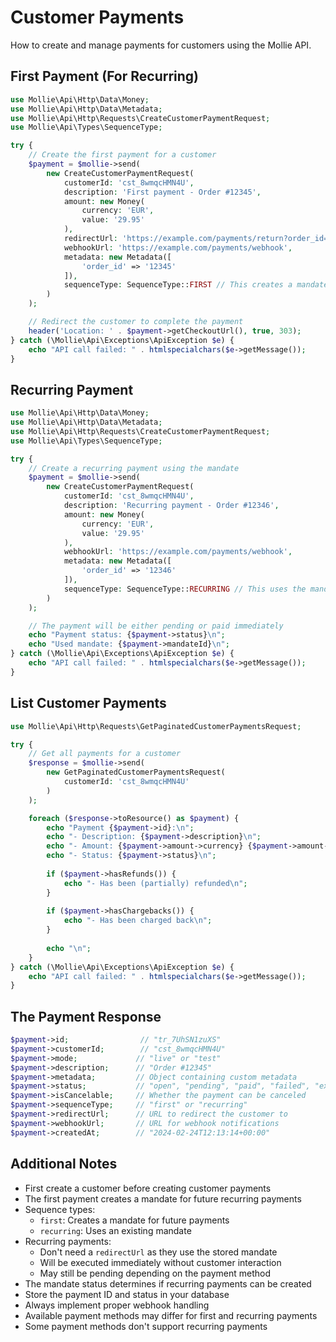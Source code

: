 # Customer Payments

How to create and manage payments for customers using the Mollie API.

## First Payment (For Recurring)

```php
use Mollie\Api\Http\Data\Money;
use Mollie\Api\Http\Data\Metadata;
use Mollie\Api\Http\Requests\CreateCustomerPaymentRequest;
use Mollie\Api\Types\SequenceType;

try {
    // Create the first payment for a customer
    $payment = $mollie->send(
        new CreateCustomerPaymentRequest(
            customerId: 'cst_8wmqcHMN4U',
            description: 'First payment - Order #12345',
            amount: new Money(
                currency: 'EUR',
                value: '29.95'
            ),
            redirectUrl: 'https://example.com/payments/return?order_id=12345',
            webhookUrl: 'https://example.com/payments/webhook',
            metadata: new Metadata([
                'order_id' => '12345'
            ]),
            sequenceType: SequenceType::FIRST // This creates a mandate for future payments
        )
    );

    // Redirect the customer to complete the payment
    header('Location: ' . $payment->getCheckoutUrl(), true, 303);
} catch (\Mollie\Api\Exceptions\ApiException $e) {
    echo "API call failed: " . htmlspecialchars($e->getMessage());
}
```

## Recurring Payment

```php
use Mollie\Api\Http\Data\Money;
use Mollie\Api\Http\Data\Metadata;
use Mollie\Api\Http\Requests\CreateCustomerPaymentRequest;
use Mollie\Api\Types\SequenceType;

try {
    // Create a recurring payment using the mandate
    $payment = $mollie->send(
        new CreateCustomerPaymentRequest(
            customerId: 'cst_8wmqcHMN4U',
            description: 'Recurring payment - Order #12346',
            amount: new Money(
                currency: 'EUR',
                value: '29.95'
            ),
            webhookUrl: 'https://example.com/payments/webhook',
            metadata: new Metadata([
                'order_id' => '12346'
            ]),
            sequenceType: SequenceType::RECURRING // This uses the mandate created by the first payment
        )
    );

    // The payment will be either pending or paid immediately
    echo "Payment status: {$payment->status}\n";
    echo "Used mandate: {$payment->mandateId}\n";
} catch (\Mollie\Api\Exceptions\ApiException $e) {
    echo "API call failed: " . htmlspecialchars($e->getMessage());
}
```

## List Customer Payments

```php
use Mollie\Api\Http\Requests\GetPaginatedCustomerPaymentsRequest;

try {
    // Get all payments for a customer
    $response = $mollie->send(
        new GetPaginatedCustomerPaymentsRequest(
            customerId: 'cst_8wmqcHMN4U'
        )
    );

    foreach ($response->toResource() as $payment) {
        echo "Payment {$payment->id}:\n";
        echo "- Description: {$payment->description}\n";
        echo "- Amount: {$payment->amount->currency} {$payment->amount->value}\n";
        echo "- Status: {$payment->status}\n";
        
        if ($payment->hasRefunds()) {
            echo "- Has been (partially) refunded\n";
        }
        
        if ($payment->hasChargebacks()) {
            echo "- Has been charged back\n";
        }
        
        echo "\n";
    }
} catch (\Mollie\Api\Exceptions\ApiException $e) {
    echo "API call failed: " . htmlspecialchars($e->getMessage());
}
```

## The Payment Response

```php
$payment->id;                // "tr_7UhSN1zuXS"
$payment->customerId;        // "cst_8wmqcHMN4U"
$payment->mode;             // "live" or "test"
$payment->description;      // "Order #12345"
$payment->metadata;         // Object containing custom metadata
$payment->status;           // "open", "pending", "paid", "failed", "expired", "canceled"
$payment->isCancelable;     // Whether the payment can be canceled
$payment->sequenceType;     // "first" or "recurring"
$payment->redirectUrl;      // URL to redirect the customer to
$payment->webhookUrl;       // URL for webhook notifications
$payment->createdAt;        // "2024-02-24T12:13:14+00:00"
```

## Additional Notes

- First create a customer before creating customer payments
- The first payment creates a mandate for future recurring payments
- Sequence types:
  - `first`: Creates a mandate for future payments
  - `recurring`: Uses an existing mandate
- Recurring payments:
  - Don't need a `redirectUrl` as they use the stored mandate
  - Will be executed immediately without customer interaction
  - May still be pending depending on the payment method
- The mandate status determines if recurring payments can be created
- Store the payment ID and status in your database
- Always implement proper webhook handling
- Available payment methods may differ for first and recurring payments
- Some payment methods don't support recurring payments
